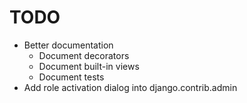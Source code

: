 TODO
====

* Better documentation
    - Document decorators
    - Document built-in views
    - Document tests
* Add role activation dialog into django.contrib.admin
